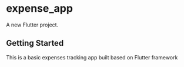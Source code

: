 # expense_app

A new Flutter project.

## Getting Started

This is a basic expenses tracking app built based on Flutter framework

